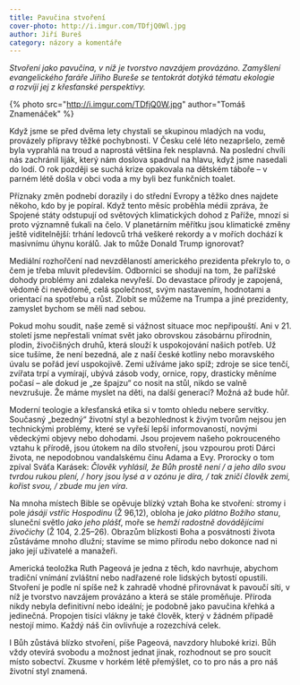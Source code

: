 ```yaml
---
title: Pavučina stvoření
cover-photo: http://i.imgur.com/TDfjQ0Wl.jpg
author: Jiří Bureš
category: názory a komentáře
---
```


*Stvoření jako pavučina, v níž je tvorstvo navzájem provázáno. Zamyšlení evangelického faráře Jiřího Bureše se tentokrát dotýká tématu ekologie a rozvíjí jej z křesťanské perspektivy.*

{% photo src="http://i.imgur.com/TDfjQ0W.jpg" author="Tomáš Znamenáček" %}

Když jsme se před dvěma lety chystali se skupinou mladých na vodu, provázely přípravy těžké pochybnosti. V Česku celé léto nezapršelo, země byla vyprahlá na troud a naprostá většina řek nesplavná. Na poslední chvíli nás zachránil liják, který nám doslova spadnul na hlavu, když jsme nasedali do lodí. O rok později se suchá krize opakovala na dětském táboře – v parném létě došla v obci voda a my byli bez funkčních toalet.

Příznaky změn podnebí dorazily i do střední Evropy a těžko dnes najdete někoho, kdo by je popíral. Když tento měsíc proběhla médii zpráva, že Spojené státy odstupují od světových klimatických dohod z Paříže, mnozí si proto významně ťukali na čelo. V planetárním měřítku jsou klimatické změny ještě viditelnější: trhání ledovců trhá veškeré rekordy a v mořích dochází k masivnímu úhynu korálů. Jak to může Donald Trump ignorovat?

Mediální rozhořčení nad nevzdělaností amerického prezidenta překrylo to, o čem je třeba mluvit především. Odborníci se shodují na tom, že pařížské dohody problémy ani zdaleka nevyřeší. Do devastace přírody je zapojená, vědomě či nevědomě, celá společnost, svým nastavením, hodnotami a orientací na spotřebu a růst. Zlobit se můžeme na Trumpa a jiné prezidenty, zamyslet bychom se měli nad sebou.

Pokud mohu soudit, naše země si vážnost situace moc nepřipouští. Ani v 21. století jsme nepřestali vnímat svět jako obrovskou zásobárnu přírodnin, plodin, živočišných druhů, která slouží k uspokojování našich potřeb. Už sice tušíme, že není bezedná, ale z naší české kotliny nebo moravského úvalu se pořád jeví uspokojivě. Zemi užíváme jako spíž; zdroje se sice tenčí, zvířata trpí a vymírají, ubývá zásob vody, ornice, ropy, drasticky měníme počasí – ale dokud je „ze špajzu“ co nosit na stůl, nikdo se valně nevzrušuje. Že máme myslet na děti, na další generaci? Možná až bude hůř.

Moderní teologie a křesťanská etika si v tomto ohledu nebere servítky. Současný „bezedný“ životní styl a bezohlednost k živým tvorům nejsou jen technickými problémy, které se vyřeší lepší informovaností, novými vědeckými objevy nebo dohodami. Jsou projevem našeho pokrouceného vztahu k přírodě, jsou útokem na dílo stvoření, jsou vzpourou proti Dárci života, ne nepodobnou vandalskému činu Adama a Evy. Prorocky o tom zpíval Sváťa Karásek: *Člověk vyhlásil, že Bůh prostě není / a jeho dílo svou tvrdou rukou plení, / hory jsou lysé a v ozónu je díra, / tak zničí člověk zemi, kořist svou, / zbude mu jen víra*.

Na mnoha místech Bible se opěvuje blízký vztah Boha ke stvoření: stromy i pole *jásájí vstříc Hospodinu* (Ž 96,12), obloha je *jako plátno Božího stanu*, sluneční světlo *jako jeho plášť*, moře se *hemží radostně dovádějícími živočichy* (Ž 104, 2.25–26). Obrazům blízkosti Boha a posvátnosti života zůstáváme mnoho dlužni; stavíme se mimo přírodu nebo dokonce nad ni jako její uživatelé a manažeři.

Americká teoložka Ruth Pageová je jedna z těch, kdo navrhuje, abychom tradiční vnímání zvláštní nebo nadřazené role lidských bytostí opustili. Stvoření je podle ní spíše než k zahradě vhodné přirovnávat k pavoučí síti, v níž je tvorstvo navzájem provázáno a která se stále proměňuje. Příroda nikdy nebyla definitivní nebo ideální; je podobně jako pavučina křehká a jedinečná. Propojen tisíci vlákny je také člověk, který v žádném případě nestojí mimo. Každý náš čin ovlivňuje a rozezchívá celek.

I Bůh zůstává blízko stvoření, píše Pageová, navzdory hluboké krizi. Bůh vždy otevírá svobodu a možnost jednat jinak, rozhodnout se pro soucit místo sobectví. Zkusme v horkém létě přemýšlet, co to pro nás a pro náš životní styl znamená. 
